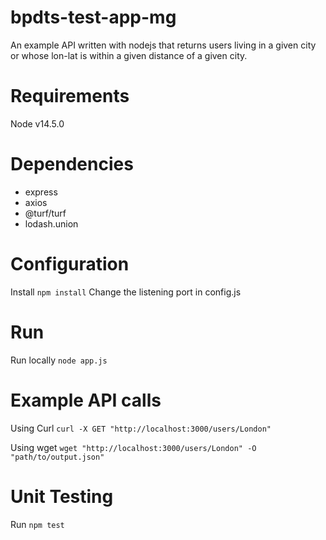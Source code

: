 # bpdts-test-app-mg
 
An example API written with nodejs that returns users living in a given city or whose lon-lat is within a given distance of a given city.

# Requirements

Node v14.5.0

# Dependencies
* express
* axios
* @turf/turf
* lodash.union

# Configuration
Install
`npm install`
Change the listening port in config.js

# Run
Run locally
`node app.js`

# Example API calls
Using Curl
`curl -X GET "http://localhost:3000/users/London"`

Using wget
`wget "http://localhost:3000/users/London" -O "path/to/output.json"`

# Unit Testing
Run 
`npm test`
